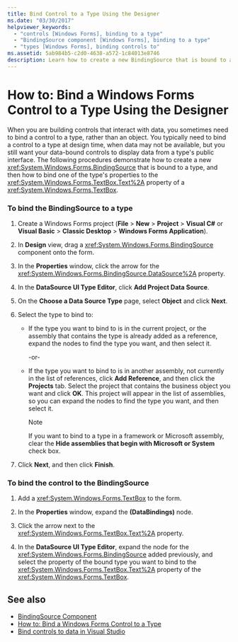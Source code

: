 ```yaml
---
title: Bind Control to a Type Using the Designer
ms.date: "03/30/2017"
helpviewer_keywords:
  - "controls [Windows Forms], binding to a type"
  - "BindingSource component [Windows Forms], binding to a type"
  - "types [Windows Forms], binding controls to"
ms.assetid: 5ab984b5-c2d0-4638-a572-1c84013e8746
description: Learn how to create a new BindingSource that is bound to a type, and then how to bind one of the type's properties to the Text property of a TextBox.
---
```

# How to: Bind a Windows Forms Control to a Type Using the Designer

When you are building controls that interact with data, you sometimes need to bind a control to a type, rather than an object. You typically need to bind a control to a type at design time, when data may not be available, but you still want your data-bound controls to display data from a type's public interface. The following procedures demonstrate how to create a new <xref:System.Windows.Forms.BindingSource> that is bound to a type, and then how to bind one of the type's properties to the <xref:System.Windows.Forms.TextBox.Text%2A> property of a <xref:System.Windows.Forms.TextBox>.

### To bind the BindingSource to a type

1. Create a Windows Forms project (**File** > **New** > **Project** > **Visual C#** or **Visual Basic** > **Classic Desktop** > **Windows Forms Application**).

2. In **Design** view, drag a <xref:System.Windows.Forms.BindingSource> component onto the form.

3. In the **Properties** window, click the arrow for the <xref:System.Windows.Forms.BindingSource.DataSource%2A> property.

4. In the **DataSource UI Type Editor**, click **Add Project Data Source**.

5. On the **Choose a Data Source Type** page, select **Object** and click **Next**.

6. Select the type to bind to:

    - If the type you want to bind to is in the current project, or the assembly that contains the type is already added as a reference, expand the nodes to find the type you want, and then select it.

      \-or-

    - If the type you want to bind to is in another assembly, not currently in the list of references, click **Add Reference**, and then click the **Projects** tab. Select the project that contains the business object you want and click **OK**. This project will appear in the list of assemblies, so you can expand the nodes to find the type you want, and then select it.

      > [!NOTE]
      > If you want to bind to a type in a framework or Microsoft assembly, clear the **Hide assemblies that begin with Microsoft or System** check box.

7. Click **Next**, and then click **Finish**.

### To bind the control to the BindingSource

1. Add a <xref:System.Windows.Forms.TextBox> to the form.

2. In the **Properties** window, expand the **(DataBindings)** node.

3. Click the arrow next to the <xref:System.Windows.Forms.TextBox.Text%2A> property.

4. In the **DataSource UI Type Editor**, expand the node for the <xref:System.Windows.Forms.BindingSource> added previously, and select the property of the bound type you want to bind to the <xref:System.Windows.Forms.TextBox.Text%2A> property of the <xref:System.Windows.Forms.TextBox>.

## See also

- [BindingSource Component](bindingsource-component.md)
- [How to: Bind a Windows Forms Control to a Type](how-to-bind-a-windows-forms-control-to-a-type.md)
- [Bind controls to data in Visual Studio](/visualstudio/data-tools/bind-controls-to-data-in-visual-studio)
